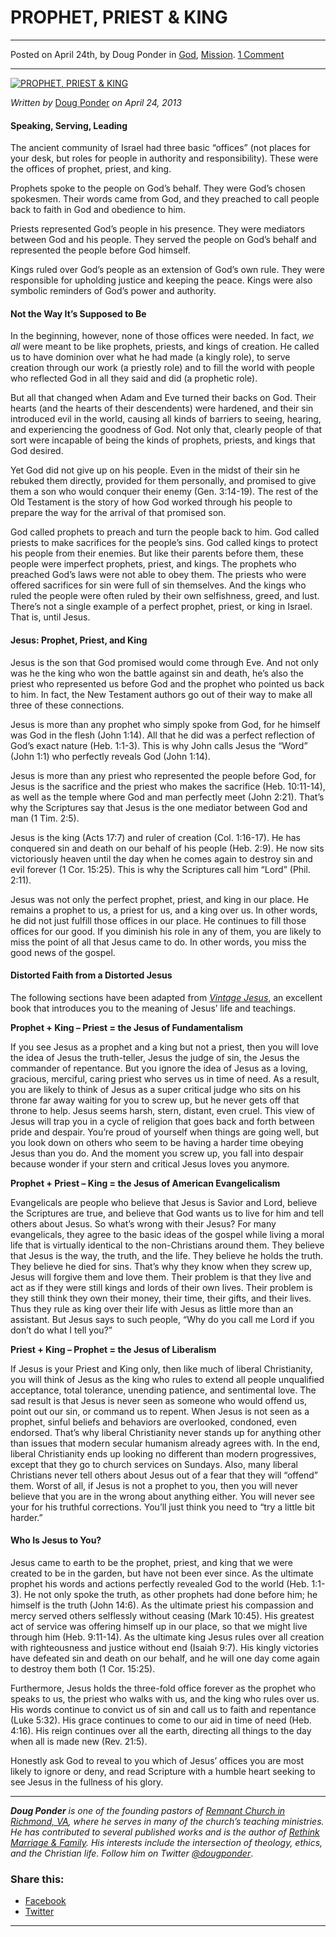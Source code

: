 PROPHET, PRIEST & KING
======================

* * *

Posted on April 24th, by Doug Ponder in [God](http://www.remnantresource.org/category/god/), [Mission](http://www.remnantresource.org/category/mission/). [1 Comment](http://www.remnantresource.org/prophet-priest-king/#comments)

* * *

[![PROPHET, PRIEST & KING](http://www.remnantresource.org/wp-content/uploads/2013/04/prophetPriestKing.jpg)](http://www.remnantresource.org/wp-content/uploads/2013/04/prophetPriestKing.jpg)  

_Written by_ [Doug Ponder](http://www.remnantresource.org/author/doug-ponder/ "Posts by Doug Ponder") _on April 24, 2013_

#### Speaking, Serving, Leading

The ancient community of Israel had three basic “offices” (not places for your desk, but roles for people in authority and responsibility). These were the offices of prophet, priest, and king.

Prophets spoke to the people on God’s behalf. They were God’s chosen spokesmen. Their words came from God, and they preached to call people back to faith in God and obedience to him.

Priests represented God’s people in his presence. They were mediators between God and his people. They served the people on God’s behalf and represented the people before God himself.

Kings ruled over God’s people as an extension of God’s own rule. They were responsible for upholding justice and keeping the peace. Kings were also symbolic reminders of God’s power and authority.

#### **Not the Way It’s Supposed to Be**

In the beginning, however, none of those offices were needed. In fact, _we all_ were meant to be like prophets, priests, and kings of creation. He called us to have dominion over what he had made (a kingly role), to serve creation through our work (a priestly role) and to fill the world with people who reflected God in all they said and did (a prophetic role).

But all that changed when Adam and Eve turned their backs on God. Their hearts (and the hearts of their descendents) were hardened, and their sin introduced evil in the world, causing all kinds of barriers to seeing, hearing, and experiencing the goodness of God. Not only that, clearly people of that sort were incapable of being the kinds of prophets, priests, and kings that God desired.

Yet God did not give up on his people. Even in the midst of their sin he rebuked them directly, provided for them personally, and promised to give them a son who would conquer their enemy (Gen. 3:14-19). The rest of the Old Testament is the story of how God worked through his people to prepare the way for the arrival of that promised son.

God called prophets to preach and turn the people back to him. God called priests to make sacrifices for the people’s sins. God called kings to protect his people from their enemies. But like their parents before them, these people were imperfect prophets, priest, and kings. The prophets who preached God’s laws were not able to obey them. The priests who were offered sacrifices for sin were full of sin themselves. And the kings who ruled the people were often ruled by their own selfishness, greed, and lust. There’s not a single example of a perfect prophet, priest, or king in Israel. That is, until Jesus.

#### **Jesus: Prophet, Priest, and King**

Jesus is the son that God promised would come through Eve. And not only was he the king who won the battle against sin and death, he’s also the priest who represented us before God and the prophet who pointed us back to him. In fact, the New Testament authors go out of their way to make all three of these connections.

Jesus is more than any prophet who simply spoke from God, for he himself was God in the flesh (John 1:14). All that he did was a perfect reflection of God’s exact nature (Heb. 1:1-3). This is why John calls Jesus the “Word” (John 1:1) who perfectly reveals God (John 1:14).

Jesus is more than any priest who represented the people before God, for Jesus is the sacrifice and the priest who makes the sacrifice (Heb. 10:11-14), as well as the temple where God and man perfectly meet (John 2:21). That’s why the Scriptures say that Jesus is the one mediator between God and man (1 Tim. 2:5).

Jesus is the king (Acts 17:7) and ruler of creation (Col. 1:16-17). He has conquered sin and death on our behalf of his people (Heb. 2:9). He now sits victoriously heaven until the day when he comes again to destroy sin and evil forever (1 Cor. 15:25). This is why the Scriptures call him “Lord” (Phil. 2:11).

Jesus was not only the perfect prophet, priest, and king in our place. He remains a prophet to us, a priest for us, and a king over us. In other words, he did not just fulfill those offices in our place. He continues to fill those offices for our good. If you diminish his role in any of them, you are likely to miss the point of all that Jesus came to do. In other words, you miss the good news of the gospel.

#### Distorted Faith from a Distorted Jesus

The following sections have been adapted from _[Vintage Jesus](http://www.amazon.com/Vintage-Jesus-Timeless-Answers-Questions/dp/1433519658/ref=sr_1_1?ie=UTF8&qid=1366383644&sr=8-1&keywords=vintage+jesus)_, an excellent book that introduces you to the meaning of Jesus’ life and teachings.

**Prophet + King – Priest = the Jesus of Fundamentalism**

If you see Jesus as a prophet and a king but not a priest, then you will love the idea of Jesus the truth-teller, Jesus the judge of sin, the Jesus the commander of repentance. But you ignore the idea of Jesus as a loving, gracious, merciful, caring priest who serves us in time of need. As a result, you are likely to think of Jesus as a super critical judge who sits on his throne far away waiting for you to screw up, but he never gets off that throne to help. Jesus seems harsh, stern, distant, even cruel. This view of Jesus will trap you in a cycle of religion that goes back and forth between pride and despair. You’re proud of yourself when things are going well, but you look down on others who seem to be having a harder time obeying Jesus than you do. And the moment you screw up, you fall into despair because wonder if your stern and critical Jesus loves you anymore.

**Prophet + Priest – King = the Jesus of American Evangelicalism**

Evangelicals are people who believe that Jesus is Savior and Lord, believe the Scriptures are true, and believe that God wants us to live for him and tell others about Jesus. So what’s wrong with their Jesus? For many evangelicals, they agree to the basic ideas of the gospel while living a moral life that is virtually identical to the non-Christians around them. They believe that Jesus is the way, the truth, and the life. They believe he holds the truth. They believe he died for sins. That’s why they know when they screw up, Jesus will forgive them and love them. Their problem is that they live and act as if they were still kings and lords of their own lives. Their problem is they still think they own their money, their time, their gifts, and their lives. Thus they rule as king over their life with Jesus as little more than an assistant. But Jesus says to such people, “Why do you call me Lord if you don’t do what I tell you?”

**Priest + King – Prophet = the Jesus of Liberalism**

If Jesus is your Priest and King only, then like much of liberal Christianity, you will think of Jesus as the king who rules to extend all people unqualified acceptance, total tolerance, unending patience, and sentimental love. The sad result is that Jesus is never seen as someone who would offend us, point out our sin, or command us to repent. When Jesus is not seen as a prophet, sinful beliefs and behaviors are overlooked, condoned, even endorsed. That’s why liberal Christianity never stands up for anything other than issues that modern secular humanism already agrees with. In the end, liberal Christianity ends up looking no different than modern progressives, except that they go to church services on Sundays. Also, many liberal Christians never tell others about Jesus out of a fear that they will “offend” them. Worst of all, if Jesus is not a prophet to you, then you will never believe that you are in the wrong about anything either. You will never see your for his truthful corrections. You’ll just think you need to “try a little bit harder.”

#### Who Is Jesus to You?

Jesus came to earth to be the prophet, priest, and king that we were created to be in the garden, but have not been ever since. As the ultimate prophet his words and actions perfectly revealed God to the world (Heb. 1:1-3). He not only spoke the truth, as other prophets had done before him; he himself is the truth (John 14:6). As the ultimate priest his compassion and mercy served others selflessly without ceasing (Mark 10:45). His greatest act of service was offering himself up in our place, so that we might live through him (Heb. 9:11-14). As the ultimate king Jesus rules over all creation with righteousness and justice without end (Isaiah 9:7). His kingly victories have defeated sin and death on our behalf, and he will one day come again to destroy them both (1 Cor. 15:25).

Furthermore, Jesus holds the three-fold office forever as the prophet who speaks to us, the priest who walks with us, and the king who rules over us. His words continue to convict us of sin and call us to faith and repentance (Luke 5:32). His grace continues to come to our aid in time of need (Heb. 4:16). His reign continues over all the earth, directing all things to the day when all is made new (Rev. 21:5).

Honestly ask God to reveal to you which of Jesus’ offices you are most likely to ignore or deny, and read Scripture with a humble heart seeking to see Jesus in the fullness of his glory.

* * *

_**Doug Ponder** is one of the founding pastors of [Remnant Church in Richmond, VA](http://www.remnantrichmond.org/), where he serves in many of the church’s teaching ministries. He has contributed to several published works and is the author of [Rethink Marriage & Family](http://www.remnantrichmond.org/mediafiles/uploaded/r/0e1604567_rethink-marriage-and-family-ebook.pdf). His interests include the intersection of theology, ethics, and the Christian life. Follow him on Twitter [@dougponder](https://twitter.com/dougponder)_.

### Share this:

*   [Facebook](http://www.remnantresource.org/prophet-priest-king/?share=facebook "Click to share on Facebook")
*   [Twitter](http://www.remnantresource.org/prophet-priest-king/?share=twitter "Click to share on Twitter")

  

* * *
